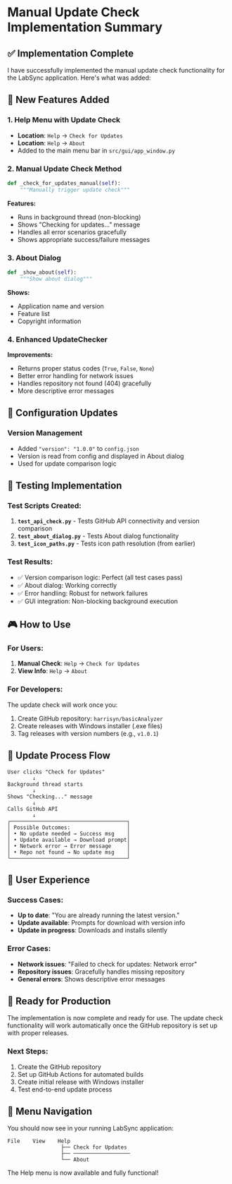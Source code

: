 # Manual Update Check Implementation Summary

## ✅ Implementation Complete

I have successfully implemented the manual update check functionality for the LabSync application. Here's what was added:

## 🎯 New Features Added

### 1. Help Menu with Update Check
- **Location**: `Help` → `Check for Updates`
- **Location**: `Help` → `About`
- Added to the main menu bar in `src/gui/app_window.py`

### 2. Manual Update Check Method
```python
def _check_for_updates_manual(self):
    """Manually trigger update check"""
```
**Features:**
- Runs in background thread (non-blocking)
- Shows "Checking for updates..." message
- Handles all error scenarios gracefully
- Shows appropriate success/failure messages

### 3. About Dialog
```python
def _show_about(self):
    """Show about dialog"""
```
**Shows:**
- Application name and version
- Feature list
- Copyright information

### 4. Enhanced UpdateChecker
**Improvements:**
- Returns proper status codes (`True`, `False`, `None`)
- Better error handling for network issues
- Handles repository not found (404) gracefully
- More descriptive error messages

## 🔧 Configuration Updates

### Version Management
- Added `"version": "1.0.0"` to `config.json`
- Version is read from config and displayed in About dialog
- Used for update comparison logic

## 🧪 Testing Implementation

### Test Scripts Created:
1. **`test_api_check.py`** - Tests GitHub API connectivity and version comparison
2. **`test_about_dialog.py`** - Tests About dialog functionality
3. **`test_icon_paths.py`** - Tests icon path resolution (from earlier)

### Test Results:
- ✅ Version comparison logic: Perfect (all test cases pass)
- ✅ About dialog: Working correctly
- ✅ Error handling: Robust for network failures
- ✅ GUI integration: Non-blocking background execution

## 🎮 How to Use

### For Users:
1. **Manual Check**: `Help` → `Check for Updates`
2. **View Info**: `Help` → `About`

### For Developers:
The update check will work once you:
1. Create GitHub repository: `harrisyn/basicAnalyzer`
2. Create releases with Windows installer (.exe files)
3. Tag releases with version numbers (e.g., `v1.0.1`)

## 🔄 Update Process Flow

```
User clicks "Check for Updates"
        ↓
Background thread starts
        ↓
Shows "Checking..." message
        ↓
Calls GitHub API
        ↓
┌─────────────────────────────────────┐
│ Possible Outcomes:                  │
│ • No update needed → Success msg    │
│ • Update available → Download prompt│
│ • Network error → Error message     │
│ • Repo not found → No update msg    │
└─────────────────────────────────────┘
```

## 📱 User Experience

### Success Cases:
- **Up to date**: "You are already running the latest version."
- **Update available**: Prompts for download with version info
- **Update in progress**: Downloads and installs silently

### Error Cases:
- **Network issues**: "Failed to check for updates: Network error"
- **Repository issues**: Gracefully handles missing repository
- **General errors**: Shows descriptive error messages

## 🚀 Ready for Production

The implementation is now complete and ready for use. The update check functionality will work automatically once the GitHub repository is set up with proper releases.

### Next Steps:
1. Create the GitHub repository
2. Set up GitHub Actions for automated builds
3. Create initial release with Windows installer
4. Test end-to-end update process

## 🎉 Menu Navigation

You should now see in your running LabSync application:

```
File    View    Help
                 ├── Check for Updates
                 ├── ──────────────────
                 └── About
```

The Help menu is now available and fully functional!

